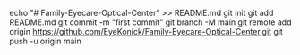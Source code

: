 echo "# Family-Eyecare-Optical-Center" >> README.md
git init
git add README.md
git commit -m "first commit"
git branch -M main
git remote add origin https://github.com/EyeKonick/Family-Eyecare-Optical-Center.git
git push -u origin main 
